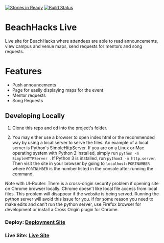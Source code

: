 [![Stories in Ready](https://badge.waffle.io/BeachHacks/Beach_Live.png?label=ready&title=Ready)](https://waffle.io/BeachHacks/Beach_Live)
[![Build Status](https://travis-ci.org/BeachHacks/Beach_Live.svg?branch=master)](https://travis-ci.org/BeachHacks/Beach_Live)

# BeachHacks Live

Live site for BeachHacks where attendees are able to read announcements, view campus and venue maps, send requests for mentors and song requests.

# Features

* Push announcements
* Page for easily displaying maps for the event
* Mentor requests
* Song Requests

## Developing Locally

1. Clone this repo and cd into the project's folder.

2. You may either use a browser to open index html or the recommended way by using a local server to serve the files.
An example of a local server is Python's SimpleHttpServer. If you are on a Linux or Mac operating system with Python 2 installed, simply run `python -m SimpleHTTPServer `. If Python 3 is installed, run `python3 -m http.server`. Then visit the site in your browser by going to `localhost:PORTNUMBER` where `PORTNUMBER` is the number listed in the console after running the command.

Note with UI-Router: There is a cross-origin security problem if opening site on Chrome browser locally. Chrome doesn't like local file access from local files. This problem will disappear if the website is being served. Running the python server will avoid this issue for you. If for some reason you need to make edits and can't run the python server, use Firefox browser for development or install a Cross Origin plugin for Chrome.

### Deploy: [Deployment Site](https://beachlive-e9dbc.firebaseapp.com)
### Live Site: [Live Site](https://live.beachhacks.com)
